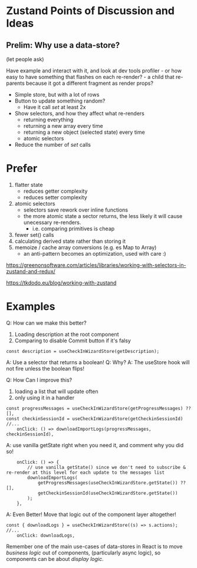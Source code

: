 # Zustand Points of Discussion and Ideas

## Prelim: Why use a data-store?
(let people ask)

Have example and interact with it, and look at dev tools profiler
    - or how easy to have something that flashes on each re-render?
        - a child that re-parents because it got a different fragment as render props?

- Simple store, but with a lot of rows
- Button to update something random?
    - Have it call _set_ at least 2x
- Show selectors, and how they affect what re-renders
    - returning everything
    - returning a new array every time
    - returning a new object (selected state) every time
    - atomic selectors
- Reduce the number of _set_ calls


# Prefer
1. flatter state
    - reduces getter complexity
    - reduces setter complexity
1. atomic selectors
    - selectors save rework over inline functions
    - the more atomic state a sector returns, the less likely it will cause unecessary re-renders.
        - i.e. comparing primitives is cheap
1. fewer set() calls
1. calculating derived state rather than storing it
1. memoize / cache array conversions (e.g. es Map to Array)
    - an anti-pattern becomes an optimization, used with care :)


https://greenonsoftware.com/articles/libraries/working-with-selectors-in-zustand-and-redux/


https://tkdodo.eu/blog/working-with-zustand

# Examples

Q: How can we make this better?
1. Loading description at the root component
1. Comparing to disable Commit button if it's falsy
```tsx
const description = useCheckInWizardStore(getDescription);
```

A: Use a selector that returns a boolean!
Q: Why?
A: The useStore hook will not fire unless the boolean flips!

Q: How Can I improve this?

1. loading a list that will update often
1. only using it in a handler
```tsx
const progressMessages = useCheckInWizardStore(getProgressMessages) ?? [],
const checkinSessionId = useCheckInWizardStore(getCheckinSessionId)
//...
    onClick: () => downloadImportLogs(progressMessages, checkinSessionId),
```

A: use vanilla getState right when you need it, and comment why you did so!
```tsx
    onClick: () => {
        // use vanilla getState() since we don't need to subscribe & re-render at this level for each update to the messages list
        downloadImportLogs(
            getProgressMessages(useCheckInWizardStore.getState()) ?? [],
            getCheckinSessionId(useCheckInWizardStore.getState())
        );
    },
```
A: Even Better! Move that logic out of the component layer altogether!

```tsx
const { downloadLogs } = useCheckInWizardStore((s) => s.actions);
//...
    onClick: downloadLogs,
```

Remember one of the main use-cases of data-stores in React is to move _business logic_ out of components,
(particularly async logic), so components can be about _display logic_.

